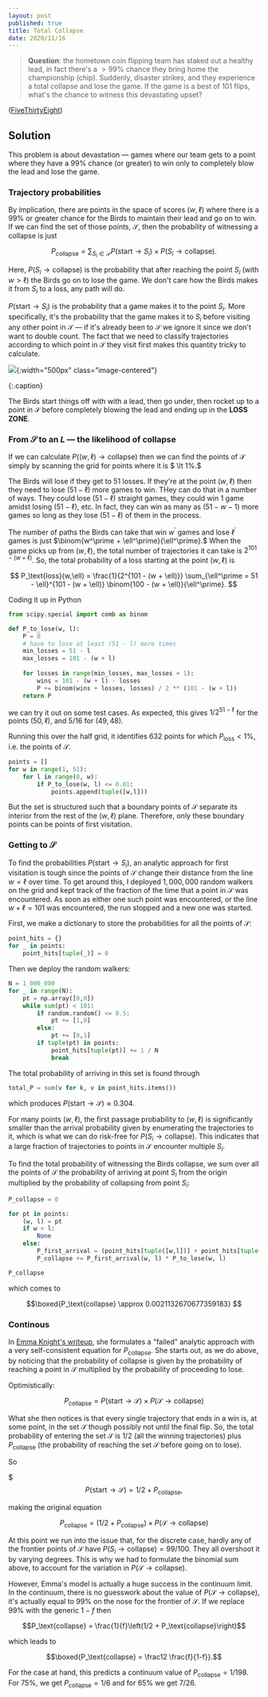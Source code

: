 ```yaml
---
layout: post
published: true
title: Total Collapse
date: 2020/11/16
---
```


>**Question**: the hometown coin flipping team has staked out a healthy lead, in fact there's a $\gt 99\%$ chance they bring home the championship (chip). Suddenly, disaster strikes, and they experience a total collapse and lose the game. If the game is a best of $101$ flips, what's the chance to witness this devastating upset?

<!--more-->

([FiveThirtyEight](https://fivethirtyeight.com/features/can-you-snatch-defeat-from-the-jaws-of-victory/))

## Solution

This problem is about devastation — games where our team gets to a point where they have a $99\%$ chance (or greater) to win only to completely blow the lead and lose the game. 

### Trajectory probabilities

By implication, there are points in the space of scores $(w,\ell)$ where there is a $99\%$ or greater chance for the Birds to maintain their lead and go on to win. If we can find the set of those points, $\mathcal{S},$ then the probability of witnessing a collapse is just

$$P_\text{collapse} = \sum_{S_i\in\mathcal{S}} P(\text{start} \rightarrow S_i)\times P(S_i \rightarrow\text{collapse}).$$

Here, $P(S_i\rightarrow\text{collapse})$ is the probability that after reaching the point $S_i$ (with $w \gt \ell$) the Birds go on to lose the game. We don't care how the Birds makes it from $S_i$ to a loss, any path will do.

$P(\text{start}\rightarrow S_i)$ is the probability that a game makes it to the point $S_i.$ More specifically, it's the probability that the game makes it to $S_i$ before visiting any other point in $\mathcal{S}$ — if it's already been to $\mathcal{S}$ we ignore it since we don't want to double count. The fact that we need to classify trajectories according to which point in $\mathcal{S}$ they visit first makes this quantity tricky to calculate.

![](/img/2020-11-15-total-collapse-diagram.JPG){:width="500px" class="image-centered"}

{:.caption}

The Birds start things off with with a lead, then go under, then rocket up to a point in $\mathcal{S}$ before completely blowing the lead and ending up in the $\mathbf{LOSS\, ZONE}.$

### From $\mathcal{S}$ to an $L$ — the likelihood of collapse

If we can calculate $P((w,\ell) \rightarrow\text{collapse})$ then we can find the points of $\mathcal{S}$ simply by scanning the grid for points where it is $ \lt 1\%.$

The Birds will lose if they get to $51$ losses. If they're at the point $(w, \ell)$ then they need to lose $(51 - \ell)$ more games to win. THey can do that in a number of ways. They could lose $(51 - \ell)$ straight games, they could win $1$ game amidst losing $(51 - \ell)$, etc. In fact, they can win as many as $(51 - w - 1)$ more games so long as they lose $(51-\ell)$ of them in the process. 

The number of paths the Birds can take that win $w^\prime$ games and lose $\ell^\prime$ games is just $\binom{w^\prime + \ell^\prime}{\ell^\prime}.$ When the game picks up from $(w, \ell),$ the total number of trajectories it can take is $2^{101 - (w + \ell)}.$ So, the total probability of a loss starting at the point $(w, \ell)$ is

$$ P_\text{loss}(w,\ell) = \frac{1}{2^{101 - (w + \ell)}} \sum_{\ell^\prime = 51 - \ell}^{101 - (w + \ell)} \binom{100 - (w + \ell)}{\ell^\prime}. $$

Coding it up in Python

```python
from scipy.special import comb as binom

def P_to_lose(w, l):
    P = 0
    # have to lose at least (51 - l) more times
    min_losses = 51 - l
    max_losses = 101 - (w + l)
    
    for losses in range(min_losses, max_losses + 1):
        wins = 101 - (w + l) - losses
        P += binom(wins + losses, losses) / 2 ** (101 - (w + l)) 
    return P
```

we can try it out on some test cases. As expected, this gives $1/2^{51-\ell}$ for the points $\left(50, \ell\right),$ and $5/16$ for $(49, 48).$

Running this over the half grid, it identifies $632$ points for which $P_\text{loss} < 1\%,$ i.e. the points of $\mathcal{S}.$ 

```python
points = [] 
for w in range(1, 51):
    for l in range(0, w):
        if P_to_lose(w, l) <= 0.01:
            points.append(tuple([w,l]))
```

But the set is structured such that a boundary points of $\mathcal{S}$ separate its interior from the rest of the $(w,\ell)$ plane. Therefore, only these boundary points can be points of first visitation. 

### Getting to $\mathcal{S}$

To find the probabilities $P(\text{start}\rightarrow S_i),$ an analytic approach for first visitation is tough since the points of $\mathcal{S}$ change their distance from the line $w=\ell$ over time. To get around this, I deployed $1,000,000$ random walkers on the grid and kept track of the fraction of the time that a point in $\mathcal{S}$ was encountered. As soon as either one such point was encountered, or the line $w + \ell = 101$ was encountered, the run stopped and a new one was started. 

First, we make a dictionary to store the probabilities for all the points of $\mathcal{S}:$

```python
point_hits = {}
for _ in points:
    point_hits[tuple(_)] = 0
```

Then we deploy the random walkers:


```python
N = 1_000_000
for _ in range(N):
    pt = np.array([0,0])
    while sum(pt) < 101:
        if random.random() <= 0.5:
            pt += [1,0]
        else:
            pt += [0,1]
        if tuple(pt) in points:
            point_hits[tuple(pt)] += 1 / N
            break
```

The total probability of arriving in this set is found through

```python
total_P = sum(v for k, v in point_hits.items())
```

which produces $P(\text{start}\rightarrow \mathcal{S}) \approx 0.304.$

For many points $(w, \ell),$ the first passage probability to $(w, \ell)$ is significantly smaller than the arrival probability given by enumerating the trajectories to it, which is what we can do risk-free for $P(S_i\rightarrow\text{collapse}).$ This indicates that a large fraction of trajectories to points in $\mathcal{S}$ encounter multiple $S_i$.

To find the total probability of witnessing the Birds collapse, we sum over all the points of $\mathcal{S}$ the probability of arriving at point $S_i$ from the origin multiplied by the probability of collapsing from point $S_i:$

```python
P_collapse = 0

for pt in points:
    (w, l) = pt
    if w < l:
        None
    else:
        P_first_arrival = (point_hits[tuple([w,l])] + point_hits[tuple([l,w])]) / 2
        P_collapse += P_first_arrival(w, l) * P_to_lose(w, l)

P_collapse
```

which comes to 

$$\boxed{P_\text{collapse} \approx 0.0021132670677359183} $$

### Continous 

In [Emma Knight's writeup](https://www.math.uwaterloo.ca/~e3knight/riddlers/RiddlerNov132020.pdf), she formulates a "failed" analytic approach with a very self-consistent equation for $P_\text{collapse}.$ She starts out, as we do above, by noticing that the probability of collapse is given by the probability of reaching a point in $\mathcal{S}$ multiplied by the probability of proceeding to lose. 

Optimistically:

$$P_\text{collapse} = P(\text{start}\rightarrow\mathcal{S})\times P(\mathcal{S}\rightarrow\text{collapse})$$

What she then notices is that every single trajectory that ends in a win is, at some point, in the set $\mathcal{S}$ though possibly not until the final flip. So, the total probability of entering the set $\mathcal{S}$ is $1/2$ (all the winning trajectories) plus $P_\text{collapse}$ (the probability of reaching the set $\mathcal{S}$ before going on to lose).

So

$$$P(\text{start}\rightarrow\mathcal{S}) = 1/2 + P_\text{collapse},$$

making the original equation

$$P_\text{collapse} = \left(1/2 + P_\text{collapse}\right)\times P(\mathcal{S}\rightarrow\text{collapse})$$

At this point we run into the issue that, for the discrete case, hardly any of the frontier points of $\mathcal{S}$ have $P(S_i\rightarrow\text{collapse}) = 99/100.$ They all overshoot it by varying degrees. This is why we had to formulate the binomial sum above, to account for the variation in $P(\mathcal{S}\rightarrow\text{collapse}).$

However, Emma's model is actually a huge success in the continuum limit. In the continuum, there is no guesswork about the value of $P(\mathcal{S}\rightarrow\text{collapse}),$ it's actually equal to $99\%$ on the nose for the frontier of $\mathcal{S}.$ If we replace $99\%$ with the generic $1-f$ then

$$P_\text{collapse} = \frac{1}{f}\left(1/2 + P_\text{collapse}\right)$$

which leads to 

$$\boxed{P_\text{collapse} = \frac12 \frac{f}{1-f}}.$$

For the case at hand, this predicts a continuum value of $P_\text{collapse} = 1/198.$ For $75\%,$ we get $P_\text{collapse} = 1/6$ and for $65\%$ we get $7/26.$


<br>
